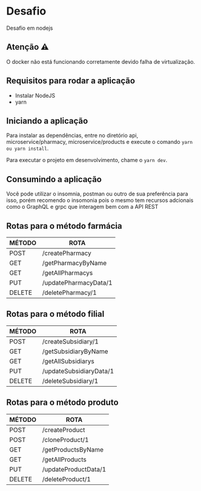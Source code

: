 # Desafio
Desafio em nodejs

## Atenção :warning:
O docker não está funcionando corretamente devido falha de virtualização.

## Requisitos para rodar a aplicação
 - Instalar NodeJS
 - yarn
 
 ## Iniciando a aplicação
 Para instalar as dependências, entre no diretório api, microservice/pharmacy, microservice/products e execute o comando `yarn ou yarn install`.
 
 Para executar o projeto em desenvolvimento, chame o `yarn dev`.
 
 ## Consumindo a aplicação
 Você pode utilizar o insomnia, postman ou outro de sua preferência para isso, porém recomendo o insomonia pois o mesmo tem recursos adcionais como o GraphQL e grpc que interagem bem  com a API REST
 
 
 ## Rotas para o método farmácia
 
 | MÉTODO  | ROTA |
| ------------- | ------------- |
| POST  | /createPharmacy  |
| GET  | /getPharmacyByName  |
| GET  | /getAllPharmacys  |
| PUT  | /updatePharmacyData/1  |
| DELETE  | /deletePharmacy/1  |

 ## Rotas para o método filial
 
 | MÉTODO  | ROTA |
| ------------- | ------------- |
| POST  | /createSubsidiary/1  |
| GET  | /getSubsidiaryByName  |
| GET  | /getAllSubsidiarys  |
| PUT  | /updateSubsidiaryData/1  |
| DELETE  | /deleteSubsidiary/1  |

 ## Rotas para o método produto
 
 | MÉTODO  | ROTA |
| ------------- | ------------- |
| POST  | /createProduct  |
| POST  | /cloneProduct/1  |
| GET  | /getProductsByName  |
| GET  | /getAllProducts  |
| PUT  | /updateProductData/1  |
| DELETE  | /deleteProduct/1  |

